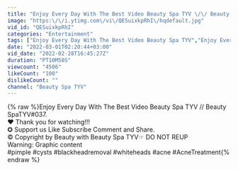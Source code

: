 ```yaml
---
title: "Enjoy Every Day With The Best Video Beauty Spa TYV \/\/ Beauty SpaTYV#037"
image: "https:\/\/i.ytimg.com\/vi\/QESuixkpRhI\/hqdefault.jpg"
vid_id: "QESuixkpRhI"
categories: "Entertainment"
tags: ["Enjoy Every Day With The Best Video Beauty Spa TYV","Enjoy Every Day With The Best Video","sac dep spa"]
date: "2022-03-01T02:20:44+03:00"
vid_date: "2022-02-28T16:45:27Z"
duration: "PT10M50S"
viewcount: "4506"
likeCount: "100"
dislikeCount: ""
channel: "Beauty Spa TYV"
---
```

{% raw %}Enjoy Every Day With The Best Video Beauty Spa TYV // Beauty SpaTYV#037.<br />♥ Thank you for watching!!!<br />✪ Support us Like Subscribe Comment and Share.<br />© Copyright by Beauty with Beauty Spa TYV☞ DO NOT REUP<br />Warning: Graphic content<br />#pimple #cysts #blackheadremoval #whiteheads #acne #AcneTreatment{% endraw %}
